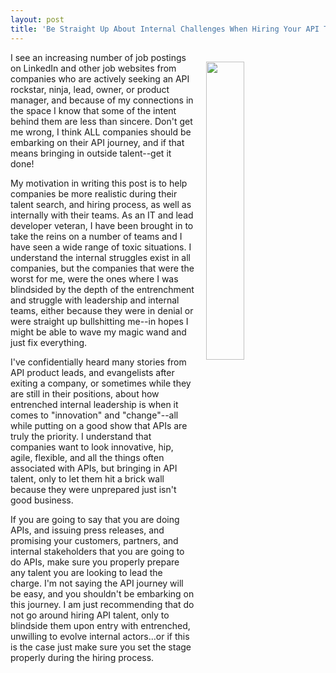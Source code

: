 ```yaml
---
layout: post
title: 'Be Straight Up About Internal Challenges When Hiring Your API Talent'
---
```

<p><img style="padding: 15px;" src="https://s3.amazonaws.com/kinlane-productions/bw-icons/bw-brick-wall.png" alt="" width="35%" align="right" /></p>
<p>I see an increasing number of job postings on LinkedIn and other job websites from companies who are&nbsp;actively seeking an API rockstar, ninja, lead, owner, or product manager, and because of my connections in the space I know that some of the intent behind them are less than sincere. Don't get me wrong, I think ALL companies should be embarking on their API journey, and if that means bringing in outside talent--get it done!</p>
<p>My motivation in writing this post is to help companies be more realistic during their talent search, and hiring process, as well as internally with their teams. As an IT and lead developer veteran, I have been brought in to take the reins on a number of teams&nbsp;and I have seen a wide range of toxic situations. I understand the internal struggles exist in all companies, but the companies that were the worst for me, were the ones where I was blindsided by the depth of the entrenchment and struggle with leadership and internal teams, either because they were in denial or were straight up bullshitting me--in hopes I might be able to wave my magic wand and just fix everything.</p>
<p>I've confidentially heard many stories from API product leads, and evangelists after exiting a company, or sometimes while they are still in their positions, about how entrenched internal leadership is when it comes to "innovation" and "change"--all while putting on a good show that APIs are truly the priority. I understand that companies want to look innovative, hip, agile, flexible, and all the things often associated with APIs, but bringing in API talent, only to let them hit a brick wall because they were unprepared just isn't good business.</p>
<p>If you are going to say that you are doing APIs, and issuing press releases, and promising your customers, partners, and internal stakeholders that you are going to do APIs, make sure you properly prepare any talent you are looking to lead the charge. I'm not saying the API journey will be easy, and you shouldn't be embarking on this journey. I am just recommending that do not go around hiring API talent, only to blindside them upon entry with entrenched, unwilling to evolve internal actors...or if this is the case just make sure you set the stage properly during the hiring process.</p>